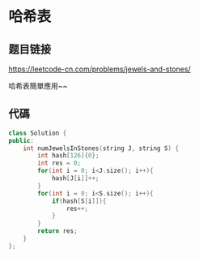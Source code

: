 # 哈希表

## 题目链接

https://leetcode-cn.com/problems/jewels-and-stones/

哈希表簡單應用~~

代碼
---------------------------------------

```cpp
class Solution {
public:
    int numJewelsInStones(string J, string S) {
        int hash[126]{0};
        int res = 0;
        for(int i = 0; i<J.size(); i++){
            hash[J[i]]++;
        }
        for(int i = 0; i<S.size(); i++){
            if(hash[S[i]]){
                res++;
            }
        }
        return res;
    }
};
```
